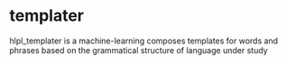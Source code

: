 # templater
hlpl_templater is a machine-learning composes templates for words and phrases based on the grammatical structure of language under study
